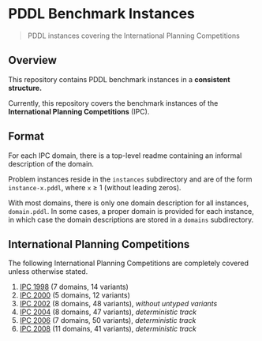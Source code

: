 # PDDL Benchmark Instances

> PDDL instances covering the International Planning Competitions

## Overview

This repository contains PDDL benchmark instances in a **consistent structure.**

Currently, this repository covers the benchmark instances of the **International Planning Competitions** (IPC).

## Format

For each IPC domain, there is a top-level readme containing an informal description of the domain.

Problem instances reside in the `instances` subdirectory and are of the form `instance-x.pddl`, where `x` ≥ 1 (without leading zeros).

With most domains, there is only one domain description for all instances, `domain.pddl`.
In some cases, a proper domain is provided for each instance, in which case the domain descriptions are stored in a `domains` subdirectory.

## International Planning Competitions

The following International Planning Competitions are completely covered unless otherwise stated.

1. [IPC 1998](ipc-1998) (7 domains, 14 variants)
1. [IPC 2000](ipc-2000) (5 domains, 12 variants)
1. [IPC 2002](ipc-2002) (8 domains, 48 variants), *without untyped variants*
1. [IPC 2004](ipc-2004) (8 domains, 47 variants), *deterministic track*
1. [IPC 2006](ipc-2006) (7 domains, 50 variants), *deterministic track*
1. [IPC 2008](ipc-2008) (11 domains, 41 variants), *deterministic track*
